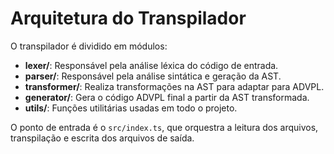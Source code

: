 # Arquitetura do Transpilador

O transpilador é dividido em módulos:

- **lexer/**: Responsável pela análise léxica do código de entrada.
- **parser/**: Responsável pela análise sintática e geração da AST.
- **transformer/**: Realiza transformações na AST para adaptar para ADVPL.
- **generator/**: Gera o código ADVPL final a partir da AST transformada.
- **utils/**: Funções utilitárias usadas em todo o projeto.

O ponto de entrada é o `src/index.ts`, que orquestra a leitura dos arquivos, transpilação e escrita dos arquivos de saída. 